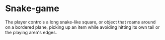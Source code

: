 # Snake-game
The player controls a long snake-like square, or object that roams around on a bordered plane, picking up an item while avoiding hitting its own tail or the playing area's edges.
